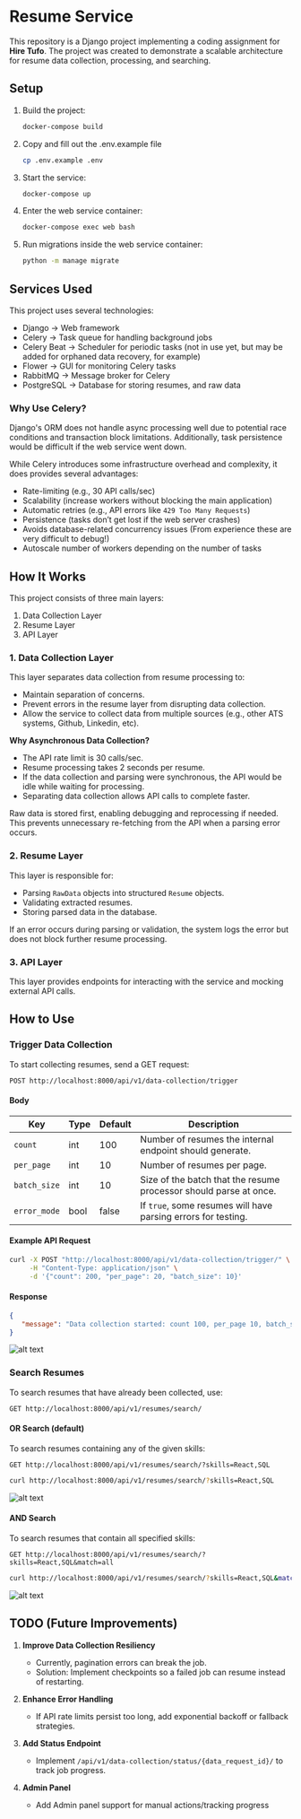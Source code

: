 #


# Resume Service

This repository is a Django project implementing a coding assignment for **Hire Tufo**. The project was created to demonstrate a scalable architecture for resume data collection, processing, and searching.

## Setup

1. Build the project:
   ```sh
   docker-compose build
   ```
2. Copy and fill out the .env.example file
   ```sh
   cp .env.example .env
   ```
3. Start the service:
   ```sh
   docker-compose up
   ```
4. Enter the web service container:
   ```sh
   docker-compose exec web bash
   ```
5. Run migrations inside the web service container:
   ```sh
   python -m manage migrate
   ```

## Services Used

This project uses several technologies:

- Django → Web framework
- Celery → Task queue for handling background jobs
- Celery Beat → Scheduler for periodic tasks (not in use yet, but may be added for orphaned data recovery, for example)
- Flower → GUI for monitoring Celery tasks
- RabbitMQ → Message broker for Celery
- PostgreSQL → Database for storing resumes, and raw data

### Why Use Celery?

Django's ORM does not handle async processing well due to potential race conditions and transaction block limitations. Additionally, task persistence would be difficult if the web service went down.

While Celery introduces some infrastructure overhead and complexity, it does provides several advantages:

- Rate-limiting (e.g., 30 API calls/sec)
- Scalability (increase workers without blocking the main application)
- Automatic retries (e.g., API errors like `429 Too Many Requests`)
- Persistence (tasks don’t get lost if the web server crashes)
- Avoids database-related concurrency issues (From experience these are very difficult to debug!)
- Autoscale number of workers depending on the number of tasks

## How It Works

This project consists of three main layers:

1. Data Collection Layer  
2. Resume Layer  
3. API Layer  

### 1. Data Collection Layer

This layer separates data collection from resume processing to:

- Maintain separation of concerns.
- Prevent errors in the resume layer from disrupting data collection.
- Allow the service to collect data from multiple sources (e.g., other ATS systems, Github, Linkedin, etc).

**Why Asynchronous Data Collection?**

- The API rate limit is 30 calls/sec.
- Resume processing takes 2 seconds per resume.
- If the data collection and parsing were synchronous, the API would be idle while waiting for processing.
- Separating data collection allows API calls to complete faster.

Raw data is stored first, enabling debugging and reprocessing if needed. This prevents unnecessary re-fetching from the API when a parsing error occurs.

### 2. Resume Layer

This layer is responsible for:

- Parsing `RawData` objects into structured `Resume` objects.
- Validating extracted resumes.
- Storing parsed data in the database.

If an error occurs during parsing or validation, the system logs the error but does not block further resume processing.

### 3. API Layer

This layer provides endpoints for interacting with the service and mocking external API calls.

## How to Use

### Trigger Data Collection

To start collecting resumes, send a GET request:
```
POST http://localhost:8000/api/v1/data-collection/trigger
```

#### Body

| Key        | Type  | Default | Description |
|------------|------|---------|-------------|
| `count`      | int  | 100  | Number of resumes the internal endpoint should generate. |
| `per_page`   | int  | 10   | Number of resumes per page. |
| `batch_size` | int  | 10   | Size of the batch that the resume processor should parse at once. |
| `error_mode` | bool | false | If `true`, some resumes will have parsing errors for testing. |

#### Example API Request

```sh
curl -X POST "http://localhost:8000/api/v1/data-collection/trigger/" \
     -H "Content-Type: application/json" \
     -d '{"count": 200, "per_page": 20, "batch_size": 10}'
```


#### Response

```json
{
   "message": "Data collection started: count 100, per_page 10, batch_size 10, error_mode: False"
}
```
![alt text](image.png)

### Search Resumes

To search resumes that have already been collected, use:
```
GET http://localhost:8000/api/v1/resumes/search/
```

#### OR Search (default)

To search resumes containing any of the given skills:
```
GET http://localhost:8000/api/v1/resumes/search/?skills=React,SQL
```

```sh
curl http://localhost:8000/api/v1/resumes/search/?skills=React,SQL
```
![alt text](image-2.png)

#### AND Search

To search resumes that contain all specified skills:
```
GET http://localhost:8000/api/v1/resumes/search/?skills=React,SQL&match=all
```

```sh
curl http://localhost:8000/api/v1/resumes/search/?skills=React,SQL&match=all
```
![alt text](image-1.png)
## TODO (Future Improvements)

1. **Improve Data Collection Resiliency**  
   - Currently, pagination errors can break the job.
   - Solution: Implement checkpoints so a failed job can resume instead of restarting.

2. **Enhance Error Handling**  
   - If API rate limits persist too long, add exponential backoff or fallback strategies.

3. **Add Status Endpoint**  
   - Implement `/api/v1/data-collection/status/{data_request_id}/` to track job progress.
4. **Admin Panel**
   - Add Admin panel support for manual actions/tracking progress
